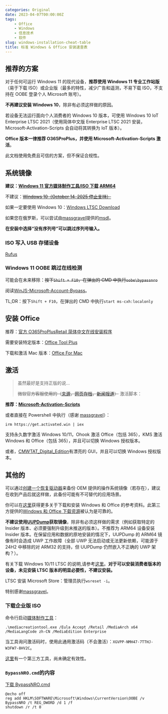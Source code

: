 ```yaml
---
categories: Original
date: 2023-04-07T00:00:00Z
tags:
    - Office
    - Windows
    - 信息技术
    - 软件
slug: windows-installation-cheat-table
title: 标准 Windows & Office 安装速查表
---
```


## 推荐的方案

对于任何可运行 Windows 11 的现代设备，**推荐使用 Windows 11 专业工作站版**（易于下载 ISO）或企业版（最多的特性，减少广告和遥测，不易下载 ISO，不支持在 OOBE 登录个人 Microsoft 账号）。

**不再建议安装 Windows 10**，除非有必须这样做的原因。

若设备无法运行面向个人消费者的 Windows 10 版本，可使用 Windows 10 IoT Enterprise LTSC 2021（使用简体中文版 Enterprise LTSC 2021 安装，Microsoft-Activation-Scripts 会自动将其转换为 IoT 版本）。

**Office 版本一律推荐 O365ProPlus，并使用 Microsoft-Activation-Scripts 激活**。

此文档使用免费且可信的方案，但不保证合规性。

## 系统镜像

**建议：[Windows 11 官方媒体制作工具/ISO 下载](https://www.microsoft.com/zh-cn/software-download/windows11) [ARM64](https://www.microsoft.com/zh-cn/software-download/windows11arm64)**

不建议：~~[Windows 10（October 14, 2025 停止支持）](https://www.microsoft.com/zh-cn/software-download/windows10)~~

如果一定要使用 Windows 10：[Windows LTSC Download](https://massgrave.dev/windows_ltsc_links)

如果您在俄罗斯，可以尝试由[massgravel](https://github.com/massgravel)提供的[msdl](https://msdl.gravesoft.dev/)。

**在安装中选择“没有序列号”可以跳过序列号输入。**

### ISO 写入 USB 存储设备

[Rufus](https://rufus.ie/zh/)

### Windows 11 OOBE 跳过在线检测

可能会在未来移除：~~按下`Shift + F10`，在弹出的 CMD 中执行`oobe\bypassnro`~~

阅读[WinJS-Microsoft-Account-Bypass](https://github.com/the-P1neapple/WinJS-Microsoft-Account-Bypass)。

TL;DR：按下`Shift + F10`，在弹出的 CMD 中执行`start ms-cxh:localonly`

## 安装 Office

推荐：[官方 O365ProPlusRetail 简体中文在线安装程序](https://c2rsetup.officeapps.live.com/c2r/download.aspx?ProductreleaseID=O365ProPlusRetail&platform=x64&language=zh-cn&version=O16GA)

<!--
https://massgrave.dev/office_c2r_links.html#Chinese_[zh-cn] 认为，此链接为
https://c2rsetup.officeapps.live.com/c2r/download.aspx?ProductreleaseID=O365ProPlusRetail&platform=x64&language=zh-cn&version=O16GA
-->

需要安装特定版本：[Office Tool Plus](https://otp.landian.vip/zh-cn/)

下载和激活 Mac 版本：[Office For Mac](https://massgrave.dev/office_for_mac)

## 激活

> 虽然最好是支持正版的说...
>
> ~~微软官方客服使用的（[来源](https://twitter.com/TCNOco/status/1634620446002774018)，[网页存档](https://archive.is/kThLf)，[新闻报道](https://www.bleepingcomputer.com/news/security/microsoft-support-cracks-windows-for-customer-after-activation-fails/)）~~ 激活脚本：

**推荐：[Microsoft-Activation-Scripts](https://github.com/massgravel/Microsoft-Activation-Scripts)**

或者直接在 Powershell 中执行（感谢 [massgravel](https://massgrave.dev/)）：

```pwsh
irm https://get.activated.win | iex
```

支持永久数字激活 Windows 10/11，Ohook 激活 Office（包括 365），KMS 激活 Windows 和 Office（包括 365），并且可以切换 Windows 授权版本。

或者，[CMWTAT_Digital_Edition](https://github.com/TGSAN/CMWTAT_Digital_Edition)有漂亮的 GUI，并且可以切换 Windows 授权版本。

## 其他的

可以通过[创建一个恢复驱动器](https://support.microsoft.com/zh-cn/windows/%E5%88%9B%E5%BB%BA%E4%B8%80%E4%B8%AA%E6%81%A2%E5%A4%8D%E9%A9%B1%E5%8A%A8%E5%99%A8-abb4691b-5324-6d4a-8766-73fab304c246)来备份 OEM 提供的操作系统镜像（若存在），建议在收到产品后就这样做，此备份可能有不可替代的应用场景。

你可以在[这里](https://massgrave.dev/)获得更多关于下载和安装 Windows 和 Office 的参考资料。此第三方提供的[Windows 和 Office 下载资源](https://massgrave.dev/genuine-installation-media)被认为是可靠的。

**不建议使用[UUPDump](https://uupdump.net/)获取镜像**，除非有必须这样做的需求（例如获取特定的 Insider 版本、必须要强制升级到未推送的版本）。不推荐为 ARM64 设备安装 Insider 版本。在保留应用和数据的原地安装的情况下，UUPDump 的 ARM64 镜像有时会造成 UWP 工作故障（全部 UWP 无法启动或无法更新依赖，可能源于 24H2 中移除的对 ARM32 的支持，但 UUPDump 仍然嵌入不正确的 UWP 架构？）。

有关下载 Windows 10/11 LTSC 的说明,请参考[这里](https://massgrave.dev/windows_ltsc_links)。**对于可以安装消费者版本的设备，未见安装 LTSC 版本的明显必要性，不建议安装。**

LTSC 安装 Microsoft Store：管理员执行`wsreset -i`。

特别感谢[massgravel](https://github.com/massgravel)。

### 下载企业版 ISO

命令行启动[媒体制作工具](https://go.microsoft.com/fwlink/?linkid=2156295)：

```pwsh
.\mediacreationtool.exe /Eula Accept /Retail /MediaArch x64 /MediaLangCode zh-CN /MediaEdition Enterprise
```

当工具询问激活码时，使用此通用激活码（不会激活）：`XGVPP-NMH47-7TTHJ-W3FW7-8HV2C`。

[这里](https://github.com/AveYo/MediaCreationTool.bat)有一个第三方工具，尚未确定有效性。

### `BypassNRO.cmd`的内容

[下载 BypassNRO.cmd](BypassNRO.cmd)

```batch
@echo off
reg add HKLM\SOFTWARE\Microsoft\Windows\CurrentVersion\OOBE /v BypassNRO /t REG_DWORD /d 1 /f
shutdown /r /t 0
```
